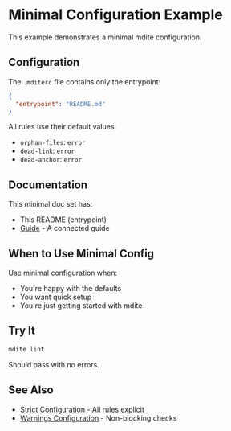 # Minimal Configuration Example

This example demonstrates a minimal mdite configuration.

## Configuration

The `.mditerc` file contains only the entrypoint:

```json
{
  "entrypoint": "README.md"
}
```

All rules use their default values:
- `orphan-files`: `error`
- `dead-link`: `error`
- `dead-anchor`: `error`

## Documentation

This minimal doc set has:
- This README (entrypoint)
- [Guide](./guide.md) - A connected guide

## When to Use Minimal Config

Use minimal configuration when:
- You're happy with the defaults
- You want quick setup
- You're just getting started with mdite

## Try It

```bash
mdite lint
```

Should pass with no errors.

## See Also

- [Strict Configuration](../strict/README.md) - All rules explicit
- [Warnings Configuration](../warnings/README.md) - Non-blocking checks
